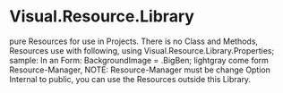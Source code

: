 # Visual.Resource.Library
pure Resources for use in Projects.
There is no Class and Methods, Resources use with following,
using Visual.Resource.Library.Properties;
sample: In an Form: BackgroundImage = <Resource>.BigBen;
<Resource> lightgray come form Resource-Manager,
NOTE: Resource-Manager must be change Option Internal to public,
you can use the Resources outside this Library.
